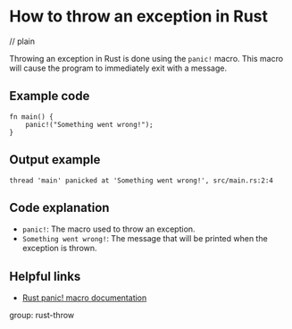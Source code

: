 # How to throw an exception in Rust
// plain

Throwing an exception in Rust is done using the `panic!` macro. This macro will cause the program to immediately exit with a message.

## Example code

```
fn main() {
    panic!("Something went wrong!");
}
```

## Output example

```
thread 'main' panicked at 'Something went wrong!', src/main.rs:2:4
```

## Code explanation

- `panic!`: The macro used to throw an exception.
- `Something went wrong!`: The message that will be printed when the exception is thrown.

## Helpful links
- [Rust panic! macro documentation](https://doc.rust-lang.org/std/macro.panic.html)

group: rust-throw